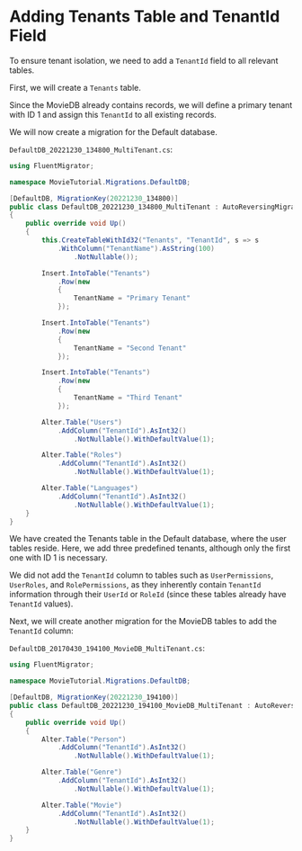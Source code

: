 # Adding Tenants Table and TenantId Field

To ensure tenant isolation, we need to add a `TenantId` field to all relevant tables.

First, we will create a `Tenants` table.

Since the MovieDB already contains records, we will define a primary tenant with ID 1 and assign this `TenantId` to all existing records.

We will now create a migration for the Default database.

`DefaultDB_20221230_134800_MultiTenant.cs`:

```csharp
using FluentMigrator;

namespace MovieTutorial.Migrations.DefaultDB;

[DefaultDB, MigrationKey(20221230_134800)]
public class DefaultDB_20221230_134800_MultiTenant : AutoReversingMigration
{
    public override void Up()
    {
        this.CreateTableWithId32("Tenants", "TenantId", s => s
            .WithColumn("TenantName").AsString(100)
                .NotNullable());

        Insert.IntoTable("Tenants")
            .Row(new
            {
                TenantName = "Primary Tenant"
            });

        Insert.IntoTable("Tenants")
            .Row(new
            {
                TenantName = "Second Tenant"
            });

        Insert.IntoTable("Tenants")
            .Row(new
            {
                TenantName = "Third Tenant"
            });

        Alter.Table("Users")
            .AddColumn("TenantId").AsInt32()
                .NotNullable().WithDefaultValue(1);

        Alter.Table("Roles")
            .AddColumn("TenantId").AsInt32()
                .NotNullable().WithDefaultValue(1);

        Alter.Table("Languages")
            .AddColumn("TenantId").AsInt32()
                .NotNullable().WithDefaultValue(1);
    }
}
```

We have created the Tenants table in the Default database, where the user tables reside. Here, we add three predefined tenants, although only the first one with ID 1 is necessary.

We did not add the `TenantId` column to tables such as `UserPermissions`, `UserRoles`, and `RolePermissions`, as they inherently contain `TenantId` information through their `UserId` or `RoleId` (since these tables already have `TenantId` values).

Next, we will create another migration for the MovieDB tables to add the `TenantId` column:

`DefaultDB_20170430_194100_MovieDB_MultiTenant.cs`:

```csharp
using FluentMigrator;

namespace MovieTutorial.Migrations.DefaultDB;

[DefaultDB, MigrationKey(20221230_194100)]
public class DefaultDB_20221230_194100_MovieDB_MultiTenant : AutoReversingMigration
{
    public override void Up()
    {
        Alter.Table("Person")
            .AddColumn("TenantId").AsInt32()
                .NotNullable().WithDefaultValue(1);

        Alter.Table("Genre")
            .AddColumn("TenantId").AsInt32()
                .NotNullable().WithDefaultValue(1);

        Alter.Table("Movie")
            .AddColumn("TenantId").AsInt32()
                .NotNullable().WithDefaultValue(1);
    }
}
```